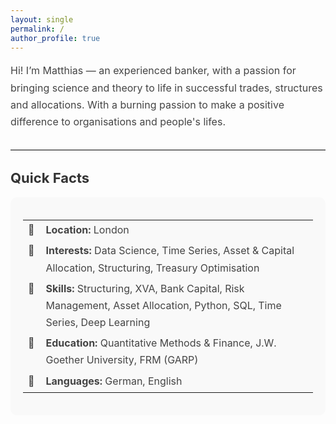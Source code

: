 ```yaml
---
layout: single
permalink: /
author_profile: true
---
```



<p style="font-size: 16px; line-height: 1.7; color: #444;">
Hi! I’m Matthias — an experienced banker, with a passion for bringing science and theory to life in successful trades, structures and allocations. With a burning passion to make a positive difference to organisations and people's lifes.
</p>

<hr style="border: none; border-top: 1px solid #ddd; margin: 30px 0;" />

<h2 style="font-size: 22px; color: #333;">Quick Facts</h2>

<div style="background-color: #f9f9f9; padding: 20px; border-radius: 10px;">

<table style="font-size: 16px; line-height: 1.7; color: #444; border-collapse: collapse; border: none;">
  <tr>
    <td style="vertical-align: top; padding-right: 10px; border: none;">🔹</td>
    <td style="border: none;"><strong>Location:</strong> London</td>
  </tr>
  <tr>
    <td style="vertical-align: top; padding-right: 10px; border: none;">🔹</td>
    <td style="border: none;"><strong>Interests:</strong> Data Science, Time Series, Asset & Capital Allocation, Structuring, Treasury Optimisation </td>
  </tr>
  <tr>
    <td style="vertical-align: top; padding-right: 10px; border: none;">🔹</td>
    <td style="border: none;"><strong>Skills:</strong> Structuring, XVA, Bank Capital, Risk Management, Asset Allocation, Python, SQL, Time Series, Deep Learning</td>
  </tr>
  <tr>
    <td style="vertical-align: top; padding-right: 10px; border: none;">🔹</td>
    <td style="border: none;"><strong>Education:</strong> Quantitative Methods & Finance, J.W. Goether University, FRM (GARP)</td>
  </tr>
  <tr>
    <td style="vertical-align: top; padding-right: 10px; border: none;">🔹</td>
    <td style="border: none;"><strong>Languages:</strong> German, English</td>
  </tr>
</table>



</div>
